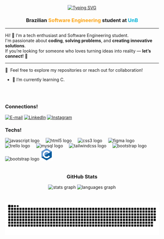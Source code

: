 <div align="center">
  <a href="https://git.io/typing-svg">
    <img src="https://readme-typing-svg.demolab.com?font=Fira+Code&weight=500&size=22&pause=1000&color=white&center=true&vCenter=true&random=false&width=524&lines=%E2%8A%B9+Hey+,+I'm+Thiago+!" alt="Typing SVG">
  </a>
</div>

<h3 align="center"><strong> Brazilian <span style="color:#fca311">Software Engineering</span> student at <span style="color:#00b4d8">UnB</span></strong></h3>

---

Hi! 👋 I'm a tech enthusiast and Software Engineering student.  
I'm passionate about **coding**, **solving problems**, and **creating innovative solutions**.  
If you’re looking for someone who loves turning ideas into reality — **let’s connect!** 🚀

---

📌 &nbsp;Feel free to explore my repositories or reach out for collaboration!

- 🌱 I’m currently learning C.
<br>

#
<img align="right" alt="" height="180px" src="https://i.pinimg.com/originals/b7/fe/09/b7fe0977bad1950393d6450f32a37ca0.gif">

<h3 align="left">Connections!</h3>

[![E-mail](https://img.shields.io/badge/-Email-000?style=for-the-badge&logo=microsoft-outlook&logoColor=FFFFFF&color:FFF)](mailto:2005thiagosilva@gmail.com)
[![LinkedIn](https://img.shields.io/badge/-LinkedIn-000?style=for-the-badge&logo=linkedin&logoColor=FFFFFF&color:FFF)](https://www.linkedin.com/in/thiago-silva-0254b2243/)
[![Instagram](https://img.shields.io/badge/-Instagram-000?style=for-the-badge&logo=instagram&logoColor=FFFFFF&color:FFF)](https://www.instagram.com/thiaagosx/)






<h3 align="left">Techs!</h3>



<div align="left">
  <img src="https://cdn.jsdelivr.net/gh/devicons/devicon/icons/javascript/javascript-original.svg" height="30" alt="javascript logo"  />
  <img width="12" />
  <img src="https://cdn.jsdelivr.net/gh/devicons/devicon/icons/html5/html5-original.svg" height="30" alt="html5 logo"  />
  <img width="12" />
  <img src="https://cdn.jsdelivr.net/gh/devicons/devicon/icons/css3/css3-original.svg" height="30" alt="css3 logo"  />
  <img width="12" />
  <img src="https://cdn.jsdelivr.net/gh/devicons/devicon/icons/figma/figma-original.svg" height="30" alt="figma logo"  />
  <img width="12" />
  <img src="https://cdn.jsdelivr.net/gh/devicons/devicon/icons/trello/trello-plain.svg" height="30" alt="trello logo"  />
  <img width="12" />
  <img src="https://cdn.jsdelivr.net/gh/devicons/devicon/icons/mysql/mysql-original.svg" height="30" alt="mysql logo"  />
  <img width="12" />
  <img src="https://cdn.jsdelivr.net/gh/devicons/devicon/icons/tailwindcss/tailwindcss-original-wordmark.svg" height="30" alt="tailwindcss logo"  />
  <img width="12" />
  <img src="https://cdn.jsdelivr.net/gh/devicons/devicon/icons/bootstrap/bootstrap-original.svg" height="30" alt="bootstrap logo"  />
  <img src="https://cdn.jsdelivr.net/gh/devicons/devicon/icons/java/java-original.svg" height="30" alt="bootstrap logo"  />
  <img src="https://raw.githubusercontent.com/devicons/devicon/master/icons/c/c-original.svg" alt="c" width="40" height="40"  />
  
</div>




<br>

<h3 align=center>GitHub Stats</h3>



<div align="center">
  <img src="https://github-readme-stats.vercel.app/api?username=Thiaagosil&hide_title=false&hide_rank=false&show_icons=true&include_all_commits=true&count_private=true&disable_animations=false&theme=react&locale=en&hide_border=false" height="150" alt="stats graph"  />
  <img src="https://github-readme-stats.vercel.app/api/top-langs?username=Thiaagosil&locale=en&hide_title=false&layout=compact&card_width=320&langs_count=5&theme=github_dark&hide_border=false" height="150" alt="languages graph"  />
</div>


#

<picture align="center">
  <source media="(prefers-color-scheme: dark)" srcset="https://raw.githubusercontent.com/mari4souza/mari4souza/output/github-contribution-grid-snake-dark.svg">
  <source media="(prefers-color-scheme: light)" srcset="https://raw.githubusercontent.com/mari4souza/mari4souza/output/github-contribution-grid-snake-dark.svg">
  <img align="center" alt="github contribution grid snake animation" src="https://raw.githubusercontent.com/mari4souza/mari4souza/output/github-contribution-grid-snake.svg">
</picture>
